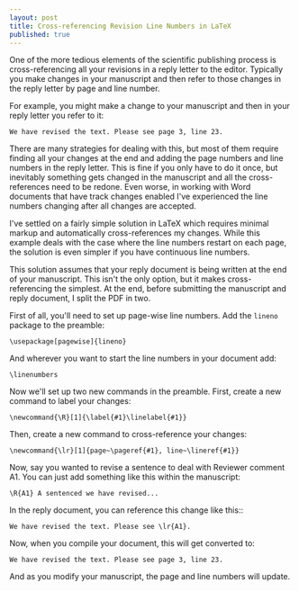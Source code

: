 ```yaml
---
layout: post
title: Cross-referencing Revision Line Numbers in LaTeX
published: true
---
```


One of the more tedious elements of the scientific publishing process is cross-referencing all your revisions in a reply letter to the editor. Typically you make changes in your manuscript and then refer to those changes in the reply letter by page and line number.

For example, you might make a change to your manuscript and then in your reply letter you refer to it:

    We have revised the text. Please see page 3, line 23.

There are many strategies for dealing with this, but most of them require finding all your changes at the end and adding the page numbers and line numbers in the reply letter. This is fine if you only have to do it once, but inevitably something gets changed in the manuscript and all the cross-references need to be redone. Even worse, in working with Word documents that have track changes enabled I've experienced the line numbers changing after all changes are accepted.

I've settled on a fairly simple solution in LaTeX which requires minimal markup and automatically cross-references my changes. While this example deals with the case where the line numbers restart on each page, the solution is even simpler if you have continuous line numbers.

This solution assumes that your reply document is being written at the end of your manuscript. This isn't the only option, but it makes cross-referencing the simplest. At the end, before submitting the manuscript and reply document, I split the PDF in two.

First of all, you'll need to set up page-wise line numbers. Add the `lineno` package to the preamble:

    \usepackage[pagewise]{lineno}


And wherever you want to start the line numbers in your document add:

    \linenumbers

Now we'll set up two new commands in the preamble. First, create a new command to label your changes:

    \newcommand{\R}[1]{\label{#1}\linelabel{#1}}

Then, create a new command to cross-reference your changes:

    \newcommand{\lr}[1]{page~\pageref{#1}, line~\lineref{#1}}

Now, say you wanted to revise a sentence to deal with Reviewer comment A1. You can just add something like this within the manuscript:

    \R{A1} A sentenced we have revised...

In the reply document, you can reference this change like this::
 
    We have revised the text. Please see \lr{A1}.

Now, when you compile your document, this will get converted to:

    We have revised the text. Please see page 3, line 23.

And as you modify your manuscript, the page and line numbers will update.
